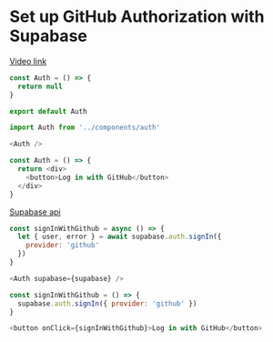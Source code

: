 # Set up GitHub Authorization with Supabase

[Video link](https://www.egghead.io/lessons/supabase-set-up-github-authorization-with-supabase?pl=supabase-84e58958)

<TimeStamp start="0:30" end="0:35">

```js
const Auth = () => {
  return null
}

export default Auth
```

</TimeStamp>


<TimeStamp start="0:40" end="0:45">

```js
import Auth from '../components/auth'

<Auth />
```

</TimeStamp>

<TimeStamp start="0:55" end="1:05">

```js
const Auth = () => {
  return <div>
    <button>Log in with GitHub</button>
  </div>
}
```

</TimeStamp>

<TimeStamp start="1:25" end="1:30">

[Supabase api](https://supabase.io/docs/guides/api)

</TimeStamp>

<TimeStamp start="2:20" end="2:30">

```js
const signInWithGithub = async () => {
  let { user, error } = await supabase.auth.signIn({
    provider: 'github'
  })
}
```
</TimeStamp>

<TimeStamp start="2:45" end="2:52">

```js
<Auth supabase={supabase} />
```

</TimeStamp>

<TimeStamp start="3:55" end="4:05">

```js
const signInWithGithub = () => {
  supabase.auth.signIn({ provider: 'github' })
}
```

</TimeStamp>

<TimeStamp start="4:14" end="4:20">

```js
<button onClick={signInWithGithub}>Log in with GitHub</button>
```

</TimeStamp>
